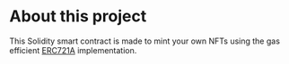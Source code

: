 # About this project

This Solidity smart contract is made to mint your own NFTs using the gas efficient [ERC721A](https://github.com/chiru-labs/ERC721A) implementation.